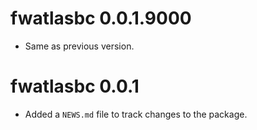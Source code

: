 <!-- NEWS.md is maintained by https://cynkra.github.io/fledge, do not edit -->

# fwatlasbc 0.0.1.9000

- Same as previous version.


# fwatlasbc 0.0.1

* Added a `NEWS.md` file to track changes to the package.
